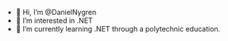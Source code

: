 - 👋 Hi, I’m @DanielNygren
- 👀 I’m interested in .NET
- 🌱 I’m currently learning .NET through a polytechnic education.

